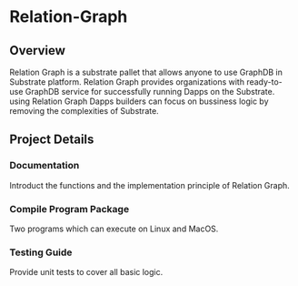 # Relation-Graph
## Overview
Relation Graph is a substrate pallet that allows anyone to use GraphDB in Substrate platform. Relation Graph provides organizations with ready-to-use GraphDB service for successfully running Dapps on the Substrate. using Relation Graph Dapps builders can focus on bussiness logic by removing the complexities of Substrate.

## Project Details
### Documentation
Introduct the functions and the implementation principle of Relation Graph.
### Compile Program Package
Two programs which can execute on Linux and MacOS.
### Testing Guide
Provide unit tests to cover all basic logic.

